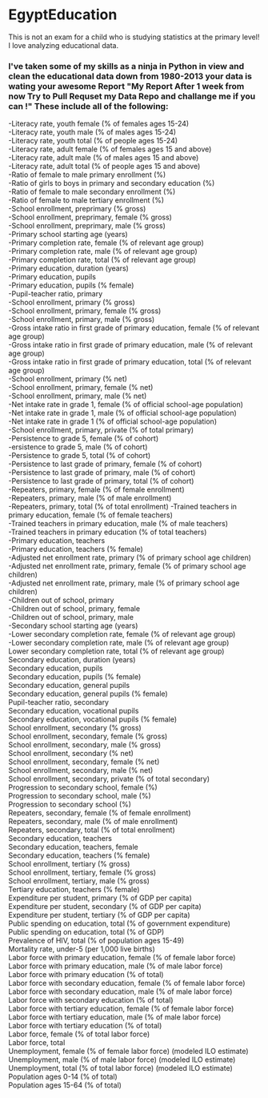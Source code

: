 # EgyptEducation
This is not an exam for a child who is studying statistics at the primary level!<br>
I love analyzing educational data.<br>
### I've taken some of my skills as a ninja in Python in view and clean the educational data down from 1980-2013 your data is wating your awesome Report "My Report After 1 week from now Try to Pull Requset my Data Repo and challange me if you can !" These include all of the following:

-Literacy rate, youth female (% of females ages 15-24)<br>
-Literacy rate, youth male (% of males ages 15-24)<br>
-Literacy rate, youth total (% of people ages 15-24)<br>
-Literacy rate, adult female (% of females ages 15 and above)<br>
-Literacy rate, adult male (% of males ages 15 and above)<br>
-Literacy rate, adult total (% of people ages 15 and above)<br>
-Ratio of female to male primary enrollment (%)<br>
-Ratio of girls to boys in primary and secondary education (%)<br>
-Ratio of female to male secondary enrollment (%)<br>
-Ratio of female to male tertiary enrollment (%)<br>
-School enrollment, preprimary (% gross)<br>
-School enrollment, preprimary, female (% gross)<br>
-School enrollment, preprimary, male (% gross)<br>
-Primary school starting age (years)<br>
-Primary completion rate, female (% of relevant age group)<br>
-Primary completion rate, male (% of relevant age group)<br>
-Primary completion rate, total (% of relevant age group)<br>
-Primary education, duration (years)<br>
-Primary education, pupils<br>
-Primary education, pupils (% female)<br>
-Pupil-teacher ratio, primary<br>
-School enrollment, primary (% gross)<br>
-School enrollment, primary, female (% gross)<br>
-School enrollment, primary, male (% gross)<br>
-Gross intake ratio in first grade of primary education, female (% of relevant age group)<br>
-Gross intake ratio in first grade of primary education, male (% of relevant age group)<br>
-Gross intake ratio in first grade of primary education, total (% of relevant age group)<br>
-School enrollment, primary (% net)<br>
-School enrollment, primary, female (% net)<br>
-School enrollment, primary, male (% net)<br>
-Net intake rate in grade 1, female (% of official school-age population)<br>
-Net intake rate in grade 1, male (% of official school-age population)<br>
-Net intake rate in grade 1 (% of official school-age population)<br>
-School enrollment, primary, private (% of total primary)<br>
-Persistence to grade 5, female (% of cohort)<br>
-ersistence to grade 5, male (% of cohort)<br>
-Persistence to grade 5, total (% of cohort)<br>
-Persistence to last grade of primary, female (% of cohort)<br>
-Persistence to last grade of primary, male (% of cohort)<br>
-Persistence to last grade of primary, total (% of cohort)<br>
-Repeaters, primary, female (% of female enrollment)<br>
-Repeaters, primary, male (% of male enrollment)<br>
-Repeaters, primary, total (% of total enrollment)
-Trained teachers in primary education, female (% of female teachers)<br>
-Trained teachers in primary education, male (% of male teachers)<br>
-Trained teachers in primary education (% of total teachers)<br>
-Primary education, teachers<br>
-Primary education, teachers (% female)<br>
-Adjusted net enrollment rate, primary (% of primary school age children)<br>
-Adjusted net enrollment rate, primary, female (% of primary school age children)<br>
-Adjusted net enrollment rate, primary, male (% of primary school age children)<br>
-Children out of school, primary<br>
-Children out of school, primary, female<br>
-Children out of school, primary, male<br>
-Secondary school starting age (years)<br>
-Lower secondary completion rate, female (% of relevant age group)<br>
-Lower secondary completion rate, male (% of relevant age group)<br>
Lower secondary completion rate, total (% of relevant age group)<br>
Secondary education, duration (years)<br>
Secondary education, pupils<br>
Secondary education, pupils (% female)<br>
Secondary education, general pupils<br>
Secondary education, general pupils (% female)<br>
Pupil-teacher ratio, secondary<br>
Secondary education, vocational pupils<br>
Secondary education, vocational pupils (% female)<br>
School enrollment, secondary (% gross)<br>
School enrollment, secondary, female (% gross)<br>
School enrollment, secondary, male (% gross)<br>
School enrollment, secondary (% net)<br>
School enrollment, secondary, female (% net)<br>
School enrollment, secondary, male (% net)<br>
School enrollment, secondary, private (% of total secondary)<br>
Progression to secondary school, female (%)<br>
Progression to secondary school, male (%)<br>
Progression to secondary school (%)<br>
Repeaters, secondary, female (% of female enrollment)<br>
Repeaters, secondary, male (% of male enrollment)<br>
Repeaters, secondary, total (% of total enrollment)<br>
Secondary education, teachers<br>
Secondary education, teachers, female<br>
Secondary education, teachers (% female)<br>
School enrollment, tertiary (% gross)<br>
School enrollment, tertiary, female (% gross)<br>
School enrollment, tertiary, male (% gross)<br>
Tertiary education, teachers (% female)<br>
Expenditure per student, primary (% of GDP per capita)<br>
Expenditure per student, secondary (% of GDP per capita)<br>
Expenditure per student, tertiary (% of GDP per capita)<br>
Public spending on education, total (% of government expenditure)<br>
Public spending on education, total (% of GDP)<br>
Prevalence of HIV, total (% of population ages 15-49)<br>
Mortality rate, under-5 (per 1,000 live births)<br>
Labor force with primary education, female (% of female labor force)<br>
Labor force with primary education, male (% of male labor force)<br>
Labor force with primary education (% of total)<br>
Labor force with secondary education, female (% of female labor force)<br>
Labor force with secondary education, male (% of male labor force)<br>
Labor force with secondary education (% of total)<br>
Labor force with tertiary education, female (% of female labor force)<br>
Labor force with tertiary education, male (% of male labor force)<br>
Labor force with tertiary education (% of total)<br>
Labor force, female (% of total labor force)<br>
Labor force, total<br>
Unemployment, female (% of female labor force) (modeled ILO estimate)<br>
Unemployment, male (% of male labor force) (modeled ILO estimate)<br>
Unemployment, total (% of total labor force) (modeled ILO estimate)<br>
Population ages 0-14 (% of total)<br>
Population ages 15-64 (% of total)<br>
